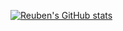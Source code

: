 [![Reuben's GitHub stats](https://github-readme-stats.vercel.app/api?username=reubenwedson&theme=dracula)](https://github.com/reubenwedson/github-readme-stats)
